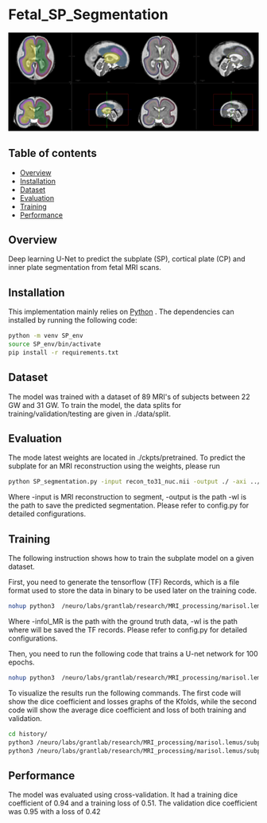 # Fetal_SP_Segmentation
![](figure/sp_example.png)

## Table of contents

* [Overview](#overview)
* [Installation](#installation)
* [Dataset](#dataset)
* [Evaluation](#evaluation)
* [Training](#training)
* [Performance](#performance)


## Overview
Deep learning U-Net to predict the subplate (SP), cortical plate (CP) and inner plate segmentation from fetal MRI scans. 


## Installation

This implementation mainly relies on [Python](https://www.python.org/) . The dependencies can installed by running the following code: 
``` bash
python -m venv SP_env
source SP_env/bin/activate
pip install -r requirements.txt
``` 

## Dataset

The model was trained with a dataset of 89 MRI's of subjects between 22 GW and 31 GW. To train the model, the data splits for training/validation/testing are given in ./data/split. 

## Evaluation

The mode latest weights are located in ./ckpts/pretrained. To predict the subplate for an MRI reconstruction using the weights, please run
``` bash
python SP_segmentation.py -input recon_to31_nuc.nii -output ./ -axi ../ckpts/pretrained/axi.h5 -cor ../ckpts/pretrained/cor.h5 -sag ../ckpts/pretrained/sag.h5;
```
Where -input is MRI reconstruction to segment, -output is the path -wl is the path to save the predicted segmentation. Please refer to config.py for detailed configurations.  

## Training 

The following instruction shows how to train the subplate model on a given dataset. 

First, you need to generate the tensorflow (TF) Records, which is a file format used to store the data in binary to be used later on the training code. 
``` bash
nohup python3  /neuro/labs/grantlab/research/MRI_processing/marisol.lemus/subplate_seg_deep_project/code/noatt_code/fetal_subplate_seg_records.py -infol_MR ./data -infol_GT ./data -wl tf_records/  -fe 5 -all -sm skf -fi ./data/GA  -gpu 0 -f 5 -bs 30 -fp >tf_records_noatt.out &
```
 Where -infol_MR is the path with the ground truth data, -wl is the path where will be saved the TF records.  Please refer to config.py for detailed configurations.  

 Then, you need to run the following code that trains a U-net network for 100 epochs. 

 ``` bash
nohup python3  /neuro/labs/grantlab/research/MRI_processing/marisol.lemus/subplate_seg_deep_project/code/noatt_code/fetal_subplate_seg.py -infol_MR ./data -infol_GT ./data -infol_rec ./tf_records -wl weights/ -hl history/ -fe 5 -all -sm skf -fi ./data/GA  -gpu 0 -f 5 -bs 30 -opt SGD -lr 0.0001 -l asymmetric_focal_tversky_loss >weights_noatt.out&
 ```
To visualize the results run the following commands. The first code will show the dice coefficient and losses graphs of the Kfolds, while the second code will show the average dice coefficient and loss of both training and validation. 

``` bash
cd history/
python3 /neuro/labs/grantlab/research/MRI_processing/marisol.lemus/subplate_seg_deep_project/code/plots.py . ;
python3 /neuro/labs/grantlab/research/MRI_processing/marisol.lemus/subplate_seg_deep_project/code/avg_score2.py . ;
```

## Performance
The model was evaluated using cross-validation. It had a training dice coefficient of 0.94 and a training loss of 0.51. The validation dice coefficient was 0.95 with a loss of 0.42


